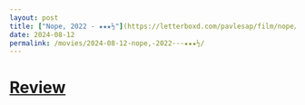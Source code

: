 ```yaml
---
layout: post
title: ["Nope, 2022 - ★★★½"](https://letterboxd.com/pavlesap/film/nope/) #"Nope, 2022 - ★★★½"
date: 2024-08-12
permalink: /movies/2024-08-12-nope,-2022---★★★½/
---
```


# [Review](https://letterboxd.com/pavlesap/film/nope/)


